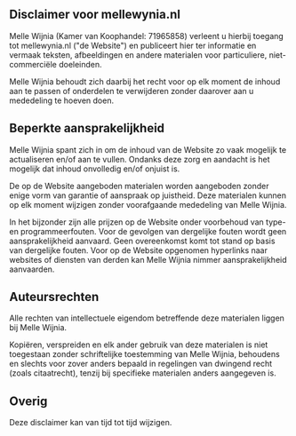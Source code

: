 ## **Disclaimer voor mellewynia.nl**
Melle Wijnia (Kamer van Koophandel: 71965858) verleent u hierbij toegang tot mellewynia.nl ("de Website") en publiceert hier ter informatie en vermaak teksten, afbeeldingen en andere materialen voor particuliere, niet-commerciële doeleinden.

Melle Wijnia behoudt zich daarbij het recht voor op elk moment de inhoud aan te passen of onderdelen te verwijderen zonder daarover aan u mededeling te hoeven doen.

## **Beperkte aansprakelijkheid**
Melle Wijnia spant zich in om de inhoud van de Website zo vaak mogelijk te actualiseren en/of aan te vullen. Ondanks deze zorg en aandacht is het mogelijk dat inhoud onvolledig en/of onjuist is.

De op de Website aangeboden materialen worden aangeboden zonder enige vorm van garantie of aanspraak op juistheid. Deze materialen kunnen op elk moment wijzigen zonder voorafgaande mededeling van Melle Wijnia.

In het bijzonder zijn alle prijzen op de Website onder voorbehoud van type- en programmeerfouten. Voor de gevolgen van dergelijke fouten wordt geen aansprakelijkheid aanvaard. Geen overeenkomst komt tot stand op basis van dergelijke fouten.  Voor op de Website opgenomen hyperlinks naar websites of diensten van derden kan Melle Wijnia nimmer aansprakelijkheid aanvaarden.

## **Auteursrechten**
Alle rechten van intellectuele eigendom betreffende deze materialen liggen bij Melle Wijnia.

Kopiëren, verspreiden en elk ander gebruik van deze materialen is niet toegestaan zonder schriftelijke toestemming van Melle Wijnia, behoudens en slechts voor zover anders bepaald in regelingen van dwingend recht (zoals citaatrecht), tenzij bij specifieke materialen anders aangegeven is.

## **Overig**
Deze disclaimer kan van tijd tot tijd wijzigen.
